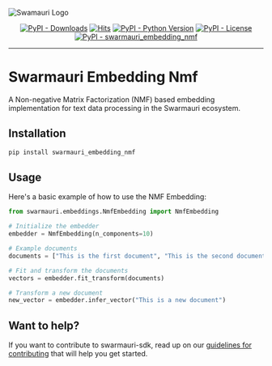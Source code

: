 
![Swamauri Logo](https://res.cloudinary.com/dbjmpekvl/image/upload/v1730099724/Swarmauri-logo-lockup-2048x757_hww01w.png)

<p align="center">
    <a href="https://pypi.org/project/swarmauri_embedding_nmf/">
        <img src="https://img.shields.io/pypi/dm/swarmauri_embedding_nmf" alt="PyPI - Downloads"/></a>
    <a href="https://hits.sh/github.com/swarmauri/swarmauri-sdk/tree/master/pkgs/standards/swarmauri_embedding_nmf/">
        <img alt="Hits" src="https://hits.sh/github.com/swarmauri/swarmauri-sdk/tree/master/pkgs/standards/swarmauri_embedding_nmf.svg"/></a>
    <a href="https://pypi.org/project/swarmauri_embedding_nmf/">
        <img src="https://img.shields.io/pypi/pyversions/swarmauri_embedding_nmf" alt="PyPI - Python Version"/></a>
    <a href="https://pypi.org/project/swarmauri_embedding_nmf/">
        <img src="https://img.shields.io/pypi/l/swarmauri_embedding_nmf" alt="PyPI - License"/></a>
    <a href="https://pypi.org/project/swarmauri_embedding_nmf/">
        <img src="https://img.shields.io/pypi/v/swarmauri_embedding_nmf?label=swarmauri_embedding_nmf&color=green" alt="PyPI - swarmauri_embedding_nmf"/></a>
</p>

---

# Swarmauri Embedding Nmf

A Non-negative Matrix Factorization (NMF) based embedding implementation for text data processing in the Swarmauri ecosystem.

## Installation

```bash
pip install swarmauri_embedding_nmf
```

## Usage
Here's a basic example of how to use the NMF Embedding:

```python
from swarmauri.embeddings.NmfEmbedding import NmfEmbedding

# Initialize the embedder
embedder = NmfEmbedding(n_components=10)

# Example documents
documents = ["This is the first document", "This is the second document", "And this is the third one"]

# Fit and transform the documents
vectors = embedder.fit_transform(documents)

# Transform a new document
new_vector = embedder.infer_vector("This is a new document")
```

## Want to help?

If you want to contribute to swarmauri-sdk, read up on our [guidelines for contributing](https://github.com/swarmauri/swarmauri-sdk/blob/master/contributing.md) that will help you get started.

